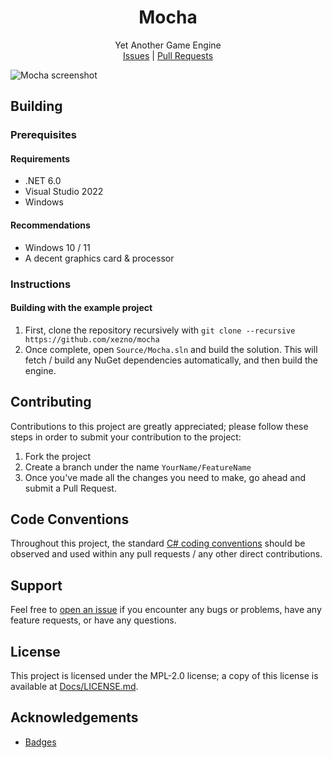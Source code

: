 <p align="center">
    <h1 align="center">
        Mocha
    </h1>
    <p align="center">
        Yet Another Game Engine
        <br>
        <a href="https://github.com/xezno/mocha/issues">Issues</a> |
        <a href="https://github.com/xezno/mocha/pulls">Pull Requests</a>
    </p>
</p>

![Mocha screenshot](https://user-images.githubusercontent.com/12881812/196738445-fd9be313-09e4-4966-a03a-61e0fea9eb28.png)

## Building

### Prerequisites

#### Requirements

- .NET 6.0
- Visual Studio 2022
- Windows

#### Recommendations

- Windows 10 / 11
- A decent graphics card & processor

### Instructions

#### Building with the example project

1. First, clone the repository recursively with `git clone --recursive https://github.com/xezno/mocha`
2. Once complete, open `Source/Mocha.sln` and build the solution. This will fetch / build any NuGet dependencies automatically, and then build the engine.

## Contributing

Contributions to this project are greatly appreciated; please follow these steps in order to submit your contribution to the project:

1. Fork the project
2. Create a branch under the name `YourName/FeatureName`
3. Once you've made all the changes you need to make, go ahead and submit a Pull Request.

## Code Conventions

Throughout this project, the standard [C# coding conventions](https://docs.microsoft.com/en-us/dotnet/csharp/programming-guide/inside-a-program/coding-conventions) should be observed and used within any pull requests / any other direct contributions.

## Support

Feel free to [open an issue](https://github.com/xezno/mocha/issues/new) if you encounter any bugs or problems, have any feature requests, or have any questions.

## License

This project is licensed under the MPL-2.0 license; a copy of this license is available at [Docs/LICENSE.md](https://github.com/xezno/mocha/blob/main/Docs/LICENSE.md).

## Acknowledgements
* [Badges](https://shields.io)
